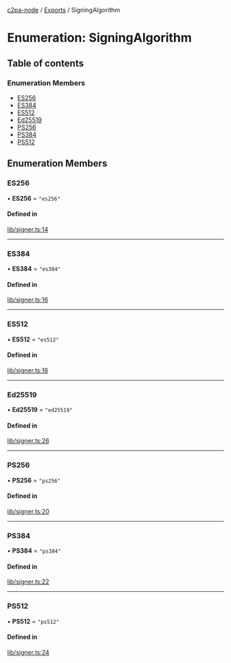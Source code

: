[c2pa-node](../README.md) / [Exports](../modules.md) / SigningAlgorithm

# Enumeration: SigningAlgorithm

## Table of contents

### Enumeration Members

- [ES256](SigningAlgorithm.md#es256)
- [ES384](SigningAlgorithm.md#es384)
- [ES512](SigningAlgorithm.md#es512)
- [Ed25519](SigningAlgorithm.md#ed25519)
- [PS256](SigningAlgorithm.md#ps256)
- [PS384](SigningAlgorithm.md#ps384)
- [PS512](SigningAlgorithm.md#ps512)

## Enumeration Members

### ES256

• **ES256** = ``"es256"``

#### Defined in

[lib/signer.ts:14](https://github.com/contentauth/c2pa-node/blob/db40930/js-src/lib/signer.ts#L14)

___

### ES384

• **ES384** = ``"es384"``

#### Defined in

[lib/signer.ts:16](https://github.com/contentauth/c2pa-node/blob/db40930/js-src/lib/signer.ts#L16)

___

### ES512

• **ES512** = ``"es512"``

#### Defined in

[lib/signer.ts:18](https://github.com/contentauth/c2pa-node/blob/db40930/js-src/lib/signer.ts#L18)

___

### Ed25519

• **Ed25519** = ``"ed25519"``

#### Defined in

[lib/signer.ts:26](https://github.com/contentauth/c2pa-node/blob/db40930/js-src/lib/signer.ts#L26)

___

### PS256

• **PS256** = ``"ps256"``

#### Defined in

[lib/signer.ts:20](https://github.com/contentauth/c2pa-node/blob/db40930/js-src/lib/signer.ts#L20)

___

### PS384

• **PS384** = ``"ps384"``

#### Defined in

[lib/signer.ts:22](https://github.com/contentauth/c2pa-node/blob/db40930/js-src/lib/signer.ts#L22)

___

### PS512

• **PS512** = ``"ps512"``

#### Defined in

[lib/signer.ts:24](https://github.com/contentauth/c2pa-node/blob/db40930/js-src/lib/signer.ts#L24)

